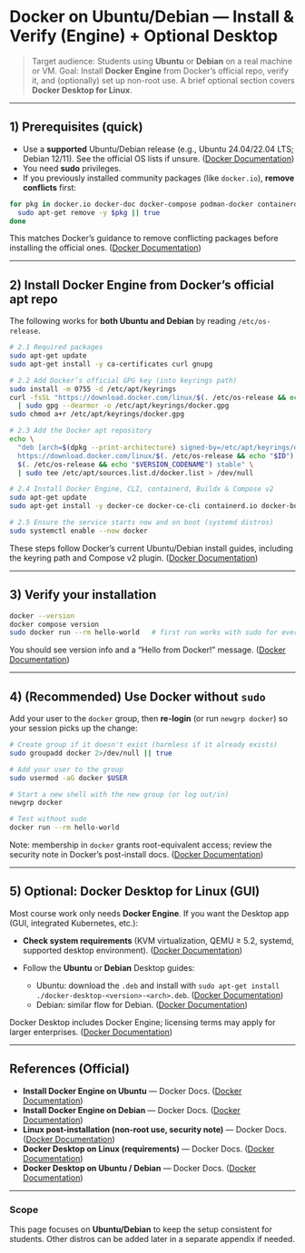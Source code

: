 # Docker on Ubuntu/Debian — Install & Verify (Engine) + Optional Desktop

> Target audience: Students using **Ubuntu** or **Debian** on a real machine or VM.
> Goal: Install **Docker Engine** from Docker’s official repo, verify it, and (optionally) set up non-root use. A brief optional section covers **Docker Desktop for Linux**.

---

## 1) Prerequisites (quick)

* Use a **supported** Ubuntu/Debian release (e.g., Ubuntu 24.04/22.04 LTS; Debian 12/11). See the official OS lists if unsure. ([Docker Documentation][1])
* You need **sudo** privileges.
* If you previously installed community packages (like `docker.io`), **remove conflicts** first:

```bash
for pkg in docker.io docker-doc docker-compose podman-docker containerd runc; do
  sudo apt-get remove -y $pkg || true
done
```

This matches Docker’s guidance to remove conflicting packages before installing the official ones. ([Docker Documentation][2])

---

## 2) Install Docker Engine from Docker’s official apt repo

The following works for **both Ubuntu and Debian** by reading `/etc/os-release`.

```bash
# 2.1 Required packages
sudo apt-get update
sudo apt-get install -y ca-certificates curl gnupg

# 2.2 Add Docker’s official GPG key (into keyrings path)
sudo install -m 0755 -d /etc/apt/keyrings
curl -fsSL "https://download.docker.com/linux/$(. /etc/os-release && echo "$ID")/gpg" \
  | sudo gpg --dearmor -o /etc/apt/keyrings/docker.gpg
sudo chmod a+r /etc/apt/keyrings/docker.gpg

# 2.3 Add the Docker apt repository
echo \
  "deb [arch=$(dpkg --print-architecture) signed-by=/etc/apt/keyrings/docker.gpg] \
  https://download.docker.com/linux/$(. /etc/os-release && echo "$ID") \
  $(. /etc/os-release && echo "$VERSION_CODENAME") stable" \
  | sudo tee /etc/apt/sources.list.d/docker.list > /dev/null

# 2.4 Install Docker Engine, CLI, containerd, Buildx & Compose v2
sudo apt-get update
sudo apt-get install -y docker-ce docker-ce-cli containerd.io docker-buildx-plugin docker-compose-plugin

# 2.5 Ensure the service starts now and on boot (systemd distros)
sudo systemctl enable --now docker
```

These steps follow Docker’s current Ubuntu/Debian install guides, including the keyring path and Compose v2 plugin. ([Docker Documentation][1])

---

## 3) Verify your installation

```bash
docker --version
docker compose version
sudo docker run --rm hello-world   # first run works with sudo for everyone
```

You should see version info and a “Hello from Docker!” message. ([Docker Documentation][1])

---

## 4) (Recommended) Use Docker without `sudo`

Add your user to the `docker` group, then **re-login** (or run `newgrp docker`) so your session picks up the change:

```bash
# Create group if it doesn't exist (harmless if it already exists)
sudo groupadd docker 2>/dev/null || true

# Add your user to the group
sudo usermod -aG docker $USER

# Start a new shell with the new group (or log out/in)
newgrp docker

# Test without sudo
docker run --rm hello-world
```

Note: membership in `docker` grants root-equivalent access; review the security note in Docker’s post-install docs. ([Docker Documentation][3])

---

## 5) Optional: Docker Desktop for Linux (GUI)

Most course work only needs **Docker Engine**. If you want the Desktop app (GUI, integrated Kubernetes, etc.):

* **Check system requirements** (KVM virtualization, QEMU ≥ 5.2, systemd, supported desktop environment). ([Docker Documentation][4])
* Follow the **Ubuntu** or **Debian** Desktop guides:

  * Ubuntu: download the `.deb` and install with `sudo apt-get install ./docker-desktop-<version>-<arch>.deb`. ([Docker Documentation][5])
  * Debian: similar flow for Debian. ([Docker Documentation][6])

Docker Desktop includes Docker Engine; licensing terms may apply for larger enterprises. ([Docker Documentation][4])

---

## References (Official)

* **Install Docker Engine on Ubuntu** — Docker Docs. ([Docker Documentation][1])
* **Install Docker Engine on Debian** — Docker Docs. ([Docker Documentation][2])
* **Linux post-installation (non-root use, security note)** — Docker Docs. ([Docker Documentation][3])
* **Docker Desktop on Linux (requirements)** — Docker Docs. ([Docker Documentation][4])
* **Docker Desktop on Ubuntu / Debian** — Docker Docs. ([Docker Documentation][5])

---

### Scope

This page focuses on **Ubuntu/Debian** to keep the setup consistent for students. Other distros can be added later in a separate appendix if needed.

[1]: https://docs.docker.com/engine/install/ubuntu "Install Docker Engine on Ubuntu"
[2]: https://docs.docker.com/engine/install/debian "Install Docker Engine on Debian"
[3]: https://docs.docker.com/engine/install/linux-postinstall "Linux post-installation steps for Docker Engine"
[4]: https://docs.docker.com/desktop/setup/install/linux "Install Docker Desktop on Linux"
[5]: https://docs.docker.com/desktop/setup/install/linux/ubuntu "Install Docker Desktop on Ubuntu"
[6]: https://docs.docker.com/desktop/setup/install/linux/debian "Install Docker Desktop on Debian"
